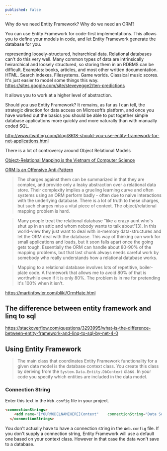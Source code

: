 ```yaml
---
published: false
---
```

Why do we need Entity Framework? Why do we need an ORM?

You can use Entity Framework for code-first implementations. This allows you to define your models in code, and let Entity Framework generate the database for you.

representing loosely-structured, heirarchical data. Relational databases can't do this very well. Many common types of data are intrinsically heirarchical and loosely structured, so storing them in an RDBMS can be difficult. Examples: books, articles, and most other written documentation. HTML. Search indexes. Filesystems. Game worlds. Classical music scores. It's just easier to model some things this way.
https://sites.google.com/site/steveyegge2/ten-predictions



It allows you to work at a higher level of abstraction.


Should you use Entity Framework? It remains, as far as I can tell, the strategic direction for data access on Microsoft’s platform, and once you have worked out the basics you should be able to put together simple database applications more quickly and more naturally than with manually coded SQL.

http://www.itwriting.com/blog/8618-should-you-use-entity-framework-for-net-applications.html



There is a lot of controversy around Object Relational Models

[Object-Relational Mapping is the Vietnam of Computer Science](https://blog.codinghorror.com/object-relational-mapping-is-the-vietnam-of-computer-science/)

[ORM Is an Offensive Anti-Pattern](http://www.yegor256.com/2014/12/01/orm-offensive-anti-pattern.html)

> The charges against them can be summarized in that they are complex, and provide only a leaky abstraction over a relational data store. Their complexity implies a grueling learning curve and often systems using an ORM perform badly - often due to naive interactions with the underlying database.
There is a lot of truth to these charges, but such charges miss a vital piece of context. The object/relational mapping problem is hard.

> Many people treat the relational database "like a crazy aunt who's shut up in an attic and whom nobody wants to talk about"[3]. In this world-view they just want to deal with in-memory data-structures and let the ORM deal with the database. This way of thinking can work for small applications and loads, but it soon falls apart once the going gets tough. Essentially the ORM can handle about 80-90% of the mapping problems, but that last chunk always needs careful work by somebody who really understands how a relational database works.

> Mapping to a relational database involves lots of repetitive, boiler-plate code. A framework that allows me to avoid 80% of that is worthwhile even if it is only 80%. The problem is in me for pretending it's 100% when it isn't.


https://martinfowler.com/bliki/OrmHate.html

## The difference between entity framework and linq to sql

https://stackoverflow.com/questions/3293995/what-is-the-difference-between-entity-framework-and-linq-to-sql-by-net-4-0


## Using Entity Framework

> The main class that coordinates Entity Framework functionality for a given data model is the database context class. You create this class by deriving from the `System.Data.Entity.DbContext` class. In your code you specify which entities are included in the data model.

### Connection String


Enter this text in the `Web.config` file in your project.

```html
<connectionStrings>
    <add name="[YOURMODELNAMEHERE]Context"    connectionString="Data Source=(LocalDB)\MSSQLLocalDB;AttachDbFilename=|DataDirectory|\[YOURDATABASENAMEHERE].mdf;Integrated Security=True" providerName="System.Data.SqlClient"/>
  </connectionStrings>
```

You don't actually have to have a connection string in the `Web.config` file. If you don't supply a connection string, Entity Framework will use a default one based on your context class. However in that case the data won't save to a database.
